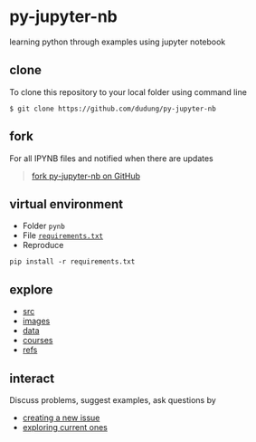 # py-jupyter-nb
learning python through examples using jupyter notebook


## clone
To clone this repository to your local folder using command line

```
$ git clone https://github.com/dudung/py-jupyter-nb
```


## fork
For all IPYNB files and notified when there are updates
  
> [fork py-jupyter-nb on GitHub](https://github.com/dudung/py-jupyter-nb/fork)


## virtual environment
+ Folder `pynb`
+ File [`requirements.txt`](requirements.txt)
+ Reproduce
```
pip install -r requirements.txt
```


## explore
+ [src](src/README.md)
+ [images](images/README.md)
+ [data](data/README.md)
+ [courses](courses/README.md)
+ [refs](refs/README.md)


## interact
Discuss problems, suggest examples, ask questions by
+ [creating a new issue](https://github.com/dudung/py-jupyter-nb/issues/new)
+ [exploring current ones](https://github.com/dudung/py-jupyter-nb/issues)
